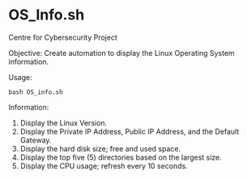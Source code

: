 # OS_Info.sh
Centre for Cybersecurity Project

Objective:
Create automation to display the Linux Operating System information.

Usage:

	bash OS_info.sh

Information:
  1. Display the Linux Version.
  2. Display the Private IP Address, Public IP Address, and the Default Gateway.
  3. Display the hard disk size; free and used space.
  4. Display the top five (5) directories based on the largest size.	
  5. Display the CPU usage; refresh every 10 seconds.
